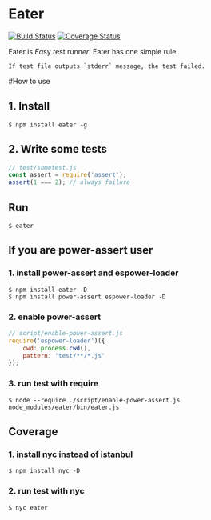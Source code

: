 Eater
===============
[![Build Status](https://travis-ci.org/yosuke-furukawa/eater.svg?branch=master)](https://travis-ci.org/yosuke-furukawa/eater)
[![Coverage Status](https://coveralls.io/repos/github/yosuke-furukawa/eater/badge.svg?branch=master)](https://coveralls.io/github/yosuke-furukawa/eater?branch=master)

Eater is *Ea*sy *t*est runn*er*.
Eater has one simple rule.

```
If test file outputs `stderr` message, the test failed.
```

#How to use

## 1. Install

```
$ npm install eater -g
```

## 2. Write some tests

```js
// test/sometest.js
const assert = require('assert');
assert(1 === 2); // always failure
```

## Run

```
$ eater
```

## If you are power-assert user

### 1. install power-assert and espower-loader

```
$ npm install eater -D
$ npm install power-assert espower-loader -D
```

### 2. enable power-assert

```js
// script/enable-power-assert.js
require('espower-loader')({
    cwd: process.cwd(),
    pattern: 'test/**/*.js'
});
```

### 3. run test with require

```
$ node --require ./script/enable-power-assert.js node_modules/eater/bin/eater.js
```

## Coverage

### 1. install nyc instead of istanbul

```
$ npm install nyc -D
```

### 2. run test with nyc

```
$ nyc eater
```

